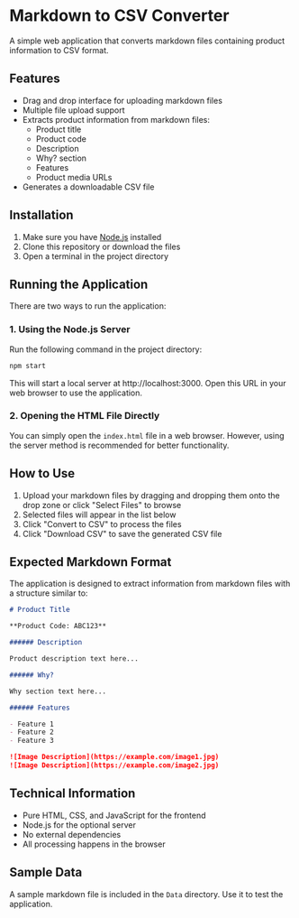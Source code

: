 # Markdown to CSV Converter

A simple web application that converts markdown files containing product information to CSV format.

## Features

- Drag and drop interface for uploading markdown files
- Multiple file upload support
- Extracts product information from markdown files:
  - Product title
  - Product code
  - Description
  - Why? section
  - Features
  - Product media URLs
- Generates a downloadable CSV file

## Installation

1. Make sure you have [Node.js](https://nodejs.org/) installed
2. Clone this repository or download the files
3. Open a terminal in the project directory

## Running the Application

There are two ways to run the application:

### 1. Using the Node.js Server

Run the following command in the project directory:

```bash
npm start
```

This will start a local server at http://localhost:3000. Open this URL in your web browser to use the application.

### 2. Opening the HTML File Directly

You can simply open the `index.html` file in a web browser. However, using the server method is recommended for better functionality.

## How to Use

1. Upload your markdown files by dragging and dropping them onto the drop zone or click "Select Files" to browse
2. Selected files will appear in the list below
3. Click "Convert to CSV" to process the files
4. Click "Download CSV" to save the generated CSV file

## Expected Markdown Format

The application is designed to extract information from markdown files with a structure similar to:

```markdown
# Product Title

**Product Code: ABC123**

###### Description

Product description text here...

###### Why?

Why section text here...

###### Features

- Feature 1
- Feature 2
- Feature 3

![Image Description](https://example.com/image1.jpg)
![Image Description](https://example.com/image2.jpg)
```

## Technical Information

- Pure HTML, CSS, and JavaScript for the frontend
- Node.js for the optional server
- No external dependencies
- All processing happens in the browser

## Sample Data

A sample markdown file is included in the `Data` directory. Use it to test the application. 